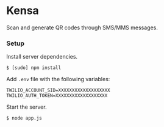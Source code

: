 Kensa
===========
Scan and generate QR codes through SMS/MMS messages.

### Setup
Install server dependencies.
```
$ [sudo] npm install
```
Add ```.env``` file with the following variables:
```
TWILIO_ACCOUNT_SID=XXXXXXXXXXXXXXXXXXX
TWILIO_AUTH_TOKEN=XXXXXXXXXXXXXXXXXXX
```
Start the server.
```
$ node app.js
```
